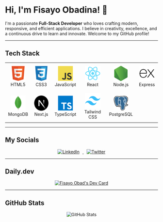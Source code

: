 # Hi, I'm Fisayo Obadina! 👋

I'm a passionate **Full-Stack Developer** who loves crafting modern, responsive, and efficient applications. I believe in creativity, excellence, and a continuous drive to learn and innovate. Welcome to my GitHub profile!

---

## Tech Stack

<table align="center">
  <tr>
    <td align="center" style="padding: 10px;">
      <img src="https://raw.githubusercontent.com/devicons/devicon/master/icons/html5/html5-original.svg" alt="HTML5" width="50" height="50" /><br>
      HTML5
    </td>
    <td align="center" style="padding: 10px;">
      <img src="https://raw.githubusercontent.com/devicons/devicon/master/icons/css3/css3-original.svg" alt="CSS3" width="50" height="50" /><br>
      CSS3
    </td>
    <td align="center" style="padding: 10px;">
      <img src="https://raw.githubusercontent.com/devicons/devicon/master/icons/javascript/javascript-original.svg" alt="JavaScript" width="50" height="50" /><br>
      JavaScript
    </td>
    <td align="center" style="padding: 10px;">
      <img src="https://raw.githubusercontent.com/devicons/devicon/master/icons/react/react-original.svg" alt="React" width="50" height="50" /><br>
      React
    </td>
    <td align="center" style="padding: 10px;">
      <img src="https://raw.githubusercontent.com/devicons/devicon/master/icons/nodejs/nodejs-original.svg" alt="Node.js" width="50" height="50" /><br>
      Node.js
    </td>
    <td align="center" style="padding: 10px;">
      <img src="https://raw.githubusercontent.com/devicons/devicon/master/icons/express/express-original.svg" alt="Express" width="50" height="50" /><br>
      Express
    </td>
  </tr>
  <tr>
    <td align="center" style="padding: 10px;">
      <img src="https://raw.githubusercontent.com/devicons/devicon/master/icons/mongodb/mongodb-original.svg" alt="MongoDB" width="50" height="50" /><br>
      MongoDB
    </td>
    <td align="center" style="padding: 10px;">
      <img src="https://raw.githubusercontent.com/devicons/devicon/master/icons/nextjs/nextjs-original.svg" alt="Next.js" width="50" height="50" /><br>
      Next.js
    </td>
    <td align="center" style="padding: 10px;">
      <img src="https://raw.githubusercontent.com/devicons/devicon/master/icons/typescript/typescript-original.svg" alt="TypeScript" width="50" height="50" /><br>
      TypeScript
    </td>
    <td align="center" style="padding: 10px;">
      <img src="https://raw.githubusercontent.com/devicons/devicon/master/icons/tailwindcss/tailwindcss-original.svg" alt="Tailwind CSS" width="50" height="50" /><br>
      Tailwind CSS
    </td>
    <td align="center" style="padding: 10px;">
      <img src="https://raw.githubusercontent.com/devicons/devicon/master/icons/postgresql/postgresql-original.svg" alt="PostgreSQL" width="50" height="50" /><br>
      PostgreSQL
    </td>
  </tr>
</table>

---

## My Socials

<p align="center">
  <a href="https://www.linkedin.com/in/fisayo-obadina-a38614267/" target="_blank">
    <img src="https://img.shields.io/badge/LinkedIn-Connect-blue?style=for-the-badge" alt="LinkedIn" style="margin: 0 10px;">
  </a>
  <a href="https://twitter.com/fisayocoder" target="_blank">
    <img src="https://img.shields.io/twitter/follow/fisayocoder?style=for-the-badge" alt="Twitter" style="margin: 0 10px;">
  </a>
</p>

---

## Daily.dev

<p align="center">
  <a href="https://app.daily.dev/fisayodev">
    <img src="https://api.daily.dev/devcards/v2/461tXyIUJGaasjsFRG1Yu.png?type=wide&r=aa8" width="652" alt="Fisayo Obad's Dev Card"/>
  </a>
</p>

---

## GitHub Stats

<p align="center">
  <img src="https://github-readme-stats.vercel.app/api?username=fisayo-dev&show_icons=true&theme=radical" alt="GitHub Stats">
</p>

